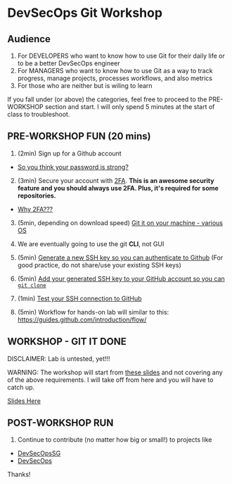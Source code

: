 # DevSecOps Git Workshop

## Audience
1. For DEVELOPERS who want to know how to use Git for their daily life or to be a better DevSecOps engineer
2. For MANAGERS who want to know how to use Git as a way to track progress, manage projects, processes workflows, and also metrics
3. For those who are neither but is wiling to learn

If you fall under (or above) the categories, feel free to proceed to the PRE-WORKSHOP section and start. I will only spend 5 minutes at the start of class to troubleshoot.

## PRE-WORKSHOP FUN (20 mins)

1. (2min)  Sign up for a Github account
  - [So you think your password is strong?](http://www.devsecops.org/blog/2015/5/14/security-science)

2. (3min)  Secure your account with [2FA](https://help.github.com/articles/securing-your-account-with-two-factor-authentication-2fa/). **This is an awesome security feature and you should always use 2FA. Plus, it's required for some repositories.**
  - [Why 2FA???](http://www.devsecops.org/blog/2015/9/4/multi-factor-auth-a-call-to-action)

3. (5min, depending on download speed)  [Git it on your machine - various OS](https://git-scm.com/downloads)

  1. We are eventually going to use the git **CLI**, not GUI

4. (5min) [Generate a new SSH key so you can authenticate to Github](https://help.github.com/articles/generating-a-new-ssh-key-and-adding-it-to-the-ssh-agent) (For good practice, do not share/use your existing SSH keys)

5. (5min) [Add your generated SSH key to your GitHub account so you can `git clone`](https://help.github.com/articles/adding-a-new-ssh-key-to-your-github-account/)

6. (1min) [Test your SSH connection to GitHub](https://help.github.com/articles/testing-your-ssh-connection/)

7. (5min) Workflow for hands-on lab will similar to this: https://guides.github.com/introduction/flow/

## WORKSHOP - GIT IT DONE

DISCLAIMER: Lab is untested, yet!!!

WARNING: The workshop will start from [these slides](./) and not covering any of the above requirements. I will take off from here and you will have to catch up.

[Slides Here](./)

## POST-WORKSHOP RUN

1. Continue to contribute (no matter how big or small!) to projects like

  * [DevSecOpsSG](https://github.com/devsecopsSG)
  * [DevSecOps](https://github.com/devsecops)

Thanks!
